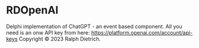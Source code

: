 # RDOpenAI
Delphi implementation of ChatGPT - an event based component.
All you need is an onw API key from here: https://platform.openai.com/account/api-keys
Copyright © 2023 Ralph Dietrich.
